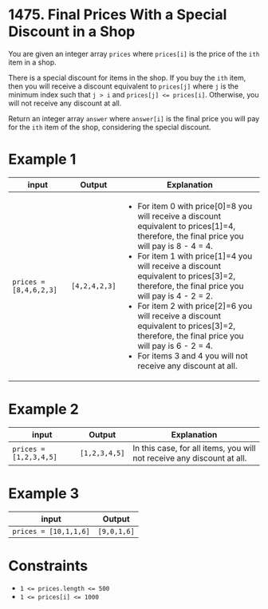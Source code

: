 # 1475. Final Prices With a Special Discount in a Shop

You are given an integer array `prices` where `prices[i]` is the price of the `ith` item in a shop.

There is a special discount for items in the shop. If you buy the `ith` item, then you will receive a discount equivalent to `prices[j]` where `j` is the minimum index such that `j > i` and `prices[j] <= prices[i]`. Otherwise, you will not receive any discount at all.

Return an integer array `answer` where `answer[i]` is the final price you will pay for the `ith` item of the shop, considering the special discount.

# Example 1

| input                  | Output        | Explanation                                                                                                                                                                                                                                                                                                                                                                                                                                                                                                                   |
|------------------------|---------------|-------------------------------------------------------------------------------------------------------------------------------------------------------------------------------------------------------------------------------------------------------------------------------------------------------------------------------------------------------------------------------------------------------------------------------------------------------------------------------------------------------------------------------|
| `prices = [8,4,6,2,3]` | `[4,2,4,2,3]` | <ul><li>For item 0 with price[0]=8 you will receive a discount equivalent to prices[1]=4, therefore, the final price you will pay is 8 - 4 = 4.</li><li>For item 1 with price[1]=4 you will receive a discount equivalent to prices[3]=2, therefore, the final price you will pay is 4 - 2 = 2.</li><li>For item 2 with price[2]=6 you will receive a discount equivalent to prices[3]=2, therefore, the final price you will pay is 6 - 2 = 4.</li><li>For items 3 and 4 you will not receive any discount at all.</li></ul> |

# Example 2

| input                  | Output        | Explanation                                                            |
|------------------------|---------------|------------------------------------------------------------------------|
| `prices = [1,2,3,4,5]` | `[1,2,3,4,5]` | In this case, for all items, you will not receive any discount at all. |

# Example 3

| input                 | Output      |
|-----------------------|-------------|
| `prices = [10,1,1,6]` | `[9,0,1,6]` |

# Constraints

- `1 <= prices.length <= 500`
- `1 <= prices[i] <= 1000`